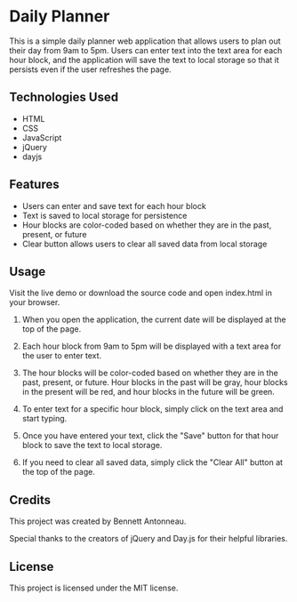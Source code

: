 # Daily Planner

This is a simple daily planner web application that allows users to plan out their day from 9am to 5pm. Users can enter text into the text area for each hour block, and the application will save the text to local storage so that it persists even if the user refreshes the page.

## Technologies Used

- HTML
- CSS
- JavaScript
- jQuery
- dayjs

## Features

- Users can enter and save text for each hour block
- Text is saved to local storage for persistence
- Hour blocks are color-coded based on whether they are in the past, present, or future
- Clear button allows users to clear all saved data from local storage

## Usage

Visit the live demo or download the source code and open index.html in your browser.

1. When you open the application, the current date will be displayed at the top of the page.

2. Each hour block from 9am to 5pm will be displayed with a text area for the user to enter text.

3. The hour blocks will be color-coded based on whether they are in the past, present, or future. Hour blocks in the past will be gray, hour blocks in the present will be red, and hour blocks in the future will be green.

4. To enter text for a specific hour block, simply click on the text area and start typing.

5. Once you have entered your text, click the "Save" button for that hour block to save the text to local storage.

6. If you need to clear all saved data, simply click the "Clear All" button at the top of the page.

## Credits

This project was created by Bennett Antonneau.

Special thanks to the creators of jQuery and Day.js for their helpful libraries.

## License

This project is licensed under the MIT license.

